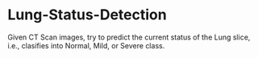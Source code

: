 # Lung-Status-Detection
Given CT Scan images, try to predict the current status of the Lung slice, i.e., clasifies into Normal, Mild, or Severe class.
